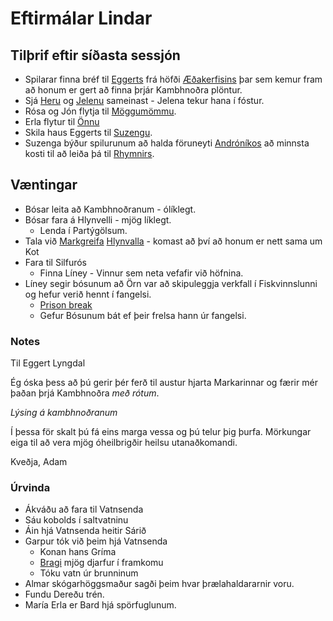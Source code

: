 # Eftirmálar Lindar

## Tilþrif eftir síðasta sessjón
- Spilarar finna bréf til [Eggerts](/npcs/eggert.md) frá höfði 
  [Æðakerfisins](/factions/aedakerfid.md) þar sem kemur fram að honum er gert
  að finna þrjár Kambhnoðra plöntur.
- Sjá [Heru](/npcs/hera.md) og [Jelenu](/npcs/jelena.md) sameinast - Jelena 
  tekur hana í fóstur.
- Rósa og Jón flytja til [Möggumömmu](/npcs/magga.md).
- Erla flytur til [Önnu](/npcs/anna.md)
- Skila haus Eggerts til [Suzengu](/npcs/suzenga.md).
- Suzenga býður spilurunum að halda föruneyti [Andróníkos](
  /players/bosarnir/andronikos.md) að minnsta kosti til að leiða þá til 
  [Rhymnirs](/npcs/rhymnir.md).
  
## Væntingar
- Bósar leita að Kambhnoðranum - ólíklegt.
- Bósar fara á Hlynvelli - mjög líklegt.
  - Lenda í Partýgölsum. 
- Tala við [Markgreifa](/npcs/valdimar.md) [Hlynvalla](
  /world/locations/hlynvellir.md) - komast að því að honum er nett sama um Kot
- Fara til Silfurós
  - Finna Líney - Vinnur sem neta vefafir við höfnina.
- Líney segir bósunum að Örn var að skipuleggja verkfall í Fiskvinnslunni og 
  hefur verið hennt í fangelsi.
  - [Prison break](https://drive.google.com/file/d/1GatjzHHI9n7pi-0V_RaQ2wTPh9NGcZwX/view)
  - Gefur Bósunum bát ef þeir frelsa hann úr fangelsi.

### Notes
Til Eggert Lyngdal

Ég óska þess að þú gerir þér ferð til austur hjarta Markarinnar og færir mér 
þaðan þrjá Kambhnoðra *með rótum*.

*Lýsing á kambhnoðranum*

Í þessa för skalt þú fá eins marga vessa og þú telur þig þurfa. Mörkungar eiga
til að vera mjög óheilbrigðir heilsu utanaðkomandi.

Kveðja, Adam

### Úrvinda 
- Ákváðu að fara til Vatnsenda 
- Sáu kobolds í saltvatninu
- Áin hjá Vatnsenda heitir Sárið
- Garpur tók við þeim hjá Vatnsenda
  - Konan hans Gríma 
  - [Bragi](/npcs/eggert.md) mjög djarfur í framkomu
  - Tóku vatn úr brunninum
- Almar skógarhöggsmaður sagði þeim hvar þrælahaldararnir voru.
- Fundu Dereðu trén.
- María Erla er Bard hjá spörfuglunum.